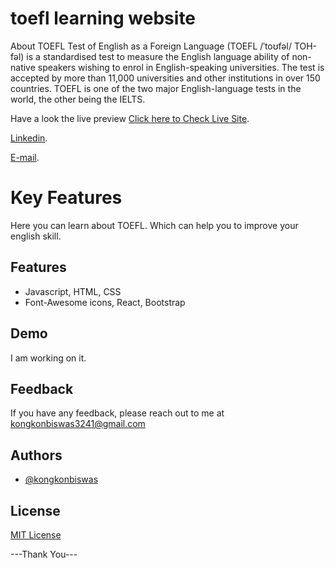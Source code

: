 # toefl learning website

 About TOEFL
Test of English as a Foreign Language (TOEFL /ˈtoʊfəl/ TOH-fəl) is a standardised test to measure the English language ability of non-native speakers wishing to enrol in English-speaking universities. The test is accepted by more than 11,000 universities and other institutions in over 150 countries. TOEFL is one of the two major English-language tests in the world, the other being the IELTS.


Have a look the live preview [Click here to Check Live Site](https://english-learning-website-kongkon.netlify.app/).

[Linkedin](https://www.linkedin.com/in/kongkon-biswas-a2374314a/).

[E-mail](kongkonbiswas3241@gmail.com).

# Key Features
Here you can learn about TOEFL. Which can help you to improve your english skill.


## Features
- Javascript, HTML, CSS
- Font-Awesome icons, React, Bootstrap


## Demo

I am working on it.


## Feedback

If you have any feedback, please reach out to me at kongkonbiswas3241@gmail.com


## Authors

- [@kongkonbiswas](https://github.com/kongkonbiswas)

## License

[MIT License](LICENSE)

 ---Thank You---
